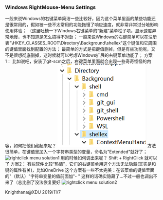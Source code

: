 <meta http-equiv="Content-Type" content="text/markdown; charset=utf-8">

### Windows RightMouse-Menu Settings ###

  一般来说Windows的右键菜单简洁一些比较好，因为这个菜单里面的某些功能还是很常用的，假如被一些不太常用的功能拖慢了响应速度，就非常非常过分地影响使用体验；
  （这里吐槽一下Windows右键菜单的“新建”菜单栏子项，显示速度异常地慢，也不知道是怎么搞得不对劲；
  一般来说Windows的右键菜单可以在注册表"\HKEY_CLASSES_ROOT\Directory\Background\shellex\"这个键值和它周围的键值里面找到配置的方法；
  最简单的方式是把键值删掉，但是有些功能呢，又不是很想彻底删掉，这时候就可以考虑Windows扩展的右键菜单功能了；
  方案1：
  比如说吧，安装了git-scm之后，右键菜单里面就会出现一些奇奇怪怪的内容，如何把他们藏起来呢？
  ![git_bash_rightclick_settings_regedit](../img/git_bash_rightclick_settings_regedit.png "git-bash rightclick menu key")
  方法很简单，在键值里加入一个字符串类型的变量，命名为"Extended"就好了；
  ![rightclick menu solution1](.../img/git_bash_rightclick_settings_regedit_solution1.png "rightclick menu solution")
  用的时候如何调出来呢？
  Shift + RightClick 就可以了
  方案2：
  有些软件比较“热情”，它们的右键菜单用这个方法无法隐藏(其实是和键的属性有关)，比如OneDrive
  这个方案有一些不太完美：在该菜单的键值里面的"（默认）"字符串变量的值前面加"- "
  这样的话确实隐藏了...不过一般也调出不来了（总比删了没法恢复要好
  ![rightclick menu solution2](.../img/git_bash_rightclick_settings_regedit_solution2.png "rightclick menu solution")
  
  Knighthana@XDU
  2019/11/7
  